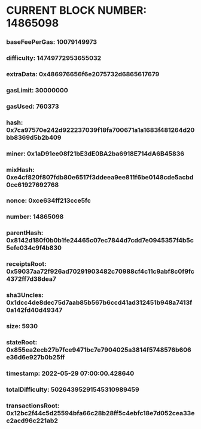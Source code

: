# CURRENT BLOCK NUMBER: 14865098

### baseFeePerGas: 10079149973
### difficulty: 14749772953655032
### extraData: 0x486976656f6e2075732d6865617679
### gasLimit: 30000000
### gasUsed: 760373
### hash: 0x7ca97570e242d922237039f18fa700671a1a1683f481264d20bb8369d5b2b409
### miner: 0x1aD91ee08f21bE3dE0BA2ba6918E714dA6B45836
### mixHash: 0xe4cf820f807fdb80e6517f3ddeea9ee811f6be0148cde5acbd0cc61927692768
### nonce: 0xce634ff213cce5fc
### number: 14865098
### parentHash: 0x8142d180f0b0b1fe24465c07ec7844d7cdd7e0945357f4b5c5efe034c9f4b830
### receiptsRoot: 0x59037aa72f926ad70291903482c70988cf4c11c9abf8c0f9fc4372ff7d38dea7
### sha3Uncles: 0x1dcc4de8dec75d7aab85b567b6ccd41ad312451b948a7413f0a142fd40d49347
### size: 5930
### stateRoot: 0x855ea2ecb27b7fce9471bc7e7904025a3814f5748576b606e36d6e927b0b25ff
### timestamp: 2022-05-29 07:00:00.428640
### totalDifficulty: 50264395291545310989459
### transactionsRoot: 0x12bc2f44c5d25594bfa66c28b28ff5c4ebfc18e7d052cea33ec2acd96c221ab2
